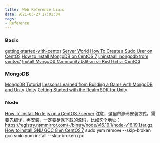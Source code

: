 ```yaml
---
title:  Web Reference Linux
date: 2021-05-27 17:01:34
tags:
- Reference
---
```


### Basic
[getting-started-with-centos](https://www.freecodecamp.org/news/getting-started-with-centos-15eac7215c99/)
[Server World](https://www.server-world.info/en/note?os=CentOS_7)
[How To Create a Sudo User on CentOS](https://linuxize.com/post/create-a-sudo-user-on-centos/)
[How to Install MongoDB on CentOS 7](https://linuxize.com/post/how-to-install-mongodb-on-centos-7/)
[uninstaall mongodb from centos7](https://iqcode.com/code/shell/uninstaall-mongodb-from-centos7)
[Install MongoDB Community Edition on Red Hat or CentOS](https://www.mongodb.com/docs/manual/tutorial/install-mongodb-on-red-hat/)

### MongoDB
[MongoDB Tutorial](https://www.w3schools.com/mongodb/index.php)
[Lessons Learned from Building a Game with MongoDB and Unity](https://www.mongodb.com/developer/products/realm/lessons-learned-building-game-mongodb-unity/)
[Unity](https://www.mongodb.com/developer/technologies/unity/)
[Getting Started with the Realm SDK for Unity](https://www.mongodb.com/developer/products/realm/getting-started-realm-sdk-unity/)

### Node
[How To Install Node.js on a CentOS 7 server](https://www.digitalocean.com/community/tutorials/how-to-install-node-js-on-a-centos-7-server):注意，这里的源码安装方式，需要先编译，再安装，一定要确保下载的源码，比如这个地址：https://registry.npmmirror.com/-/binary/node/v16.19.1/node-v16.19.1.tar.gz
[How to install GNU GCC 8 on CentOS 7](https://ahelpme.com/linux/centos7/how-to-install-gnu-gcc-8-on-centos-7/#:~:text=How%20to%20install%20GNU%20GCC%208%20on%20CentOS,the%20%E2%80%9Cdevtools%E2%80%9D...%20STEP%203%29%20Use%20the%20installed%20tools.)
sudo yum remove --skip-broken gcc
sudo yum install --skip-broken gcc


